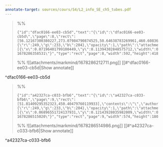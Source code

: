```yaml
---
annotate-target: sources/cours/S4/L2_info_SE_ch5_tubes.pdf
---
```


>%%
>```annotate-json
>{"id":"dfac0166-ee03-cb5d","text":"{\"id\":\"dfac0166-ee03-cb5d\",\"page\":8,\"rect\":[56.12167300380227,273.07984790874525,50.64638783269961,460.60836501901133],\"contents\":\"\",\"author\":\"\",\"color\":{\"r\":249,\"g\":233,\"b\":204},\"opacity\":1,\"path\":\"attachments/markmind/1678286212711.png\",\"relateRect\":[{\"x\":0.07196401799100449,\"y\":0.11394302848575712,\"width\":0.8875562218890555,\"height\":0.6266866566716641}],\"pdfName\":\"sources/cours/S4/L2_info_SE_ch5_tubes.pdf\",\"pageWidth\":526,\"imageAbsolutePath\":\"app://local/Users/oscarplaisant/devoirs/cours/attachments/markmind/1678286212711.png?1678286358531\"}","type":"rect","page":8,"width":592,"height":418,"pdfName":"sources/cours/S4/L2_info_SE_ch5_tubes.pdf"}
>```
>%%
>![[attachments/markmind/1678286212711.png]]
>[[#^dfac0166-ee03-cb5d|Show annotate]]
>
^dfac0166-ee03-cb5d

>%%
>```annotate-json
>{"id":"a42327ca-c033-bfb6","text":"{\"id\":\"a42327ca-c033-bfb6\",\"page\":9,\"rect\":[51.81409295352323,450.40479760119933],\"contents\":\"\",\"author\":\"\",\"color\":{\"r\":249,\"g\":233,\"b\":204},\"opacity\":1,\"path\":\"attachments/markmind/1678286514986.png\",\"relateRect\":[{\"x\":0.06896551724137931,\"y\":0.12143928035982009,\"width\":0.8605697151424287,\"height\":0.2698650674662669}],\"pdfName\":\"sources/cours/S4/L2_info_SE_ch5_tubes.pdf\",\"pageWidth\":667,\"imageAbsolutePath\":\"app://local/Users/oscarplaisant/devoirs/cours/attachments/markmind/1678286514986.png?1678286515020\"}","type":"rect","page":9,"width":574,"height":180,"pdfName":"sources/cours/S4/L2_info_SE_ch5_tubes.pdf"}
>```
>%%
>![[attachments/markmind/1678286514986.png]]
>[[#^a42327ca-c033-bfb6|Show annotate]]
>
^a42327ca-c033-bfb6

